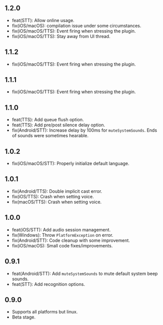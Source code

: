 ## 1.2.0
* feat(STT): Allow online usage.
* fix(iOS/macOS): compilation issue under some circumstances.
* fix(iOS/macOS/TTS): Event firing when stressing the plugin.
* fix(iOS/macOS/TTS): Stay away from UI thread.

## 1.1.2
* fix(iOS/macOS/TTS): Event firing when stressing the plugin.

## 1.1.1
* fix(iOS/macOS/TTS): Event firing when stressing the plugin.

## 1.1.0
* feat(TTS): Add queue flush option.
* feat(TTS): Add pre/post silence delay option.
* fix(Android/STT): Increase delay by 100ms for `muteSystemSounds`. Ends of sounds were sometimes hearable.

## 1.0.2
* fix(iOS/macOS/STT): Properly initialize default language.

## 1.0.1
* fix(Android/TTS): Double implicit cast error.
* fix(iOS/TTS): Crash when setting voice.
* fix(macOS/TTS): Crash when setting voice.

## 1.0.0
* feat(iOS/STT): Add audio session management.
* fix(Windows): Throw `PlatformException` on error.
* fix(Android/STT): Code cleanup with some improvement.
* fix(iOS/macOS): Small code fixes/improvements.

## 0.9.1
* feat(Android/STT): Add `muteSystemSounds` to mute default system beep sounds.
* feat(STT): Add recognition options.

## 0.9.0
* Supports all platforms but linux.
* Beta stage.
